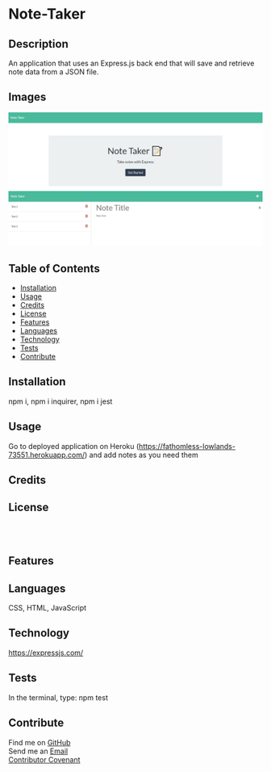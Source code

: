 
  # Note-Taker

  ## **Description**
  An application that uses an Express.js back end that will save and retrieve note data from a JSON file.

  ## **Images**
  ![note-taker app](assets/images/capture1.jpg)
  ![note-taker app](assets/images/capture2.jpg)
  
  ## **Table of Contents**
  
  * [Installation](#dependencies)
  * [Usage](#usage)
  * [Credits](#credits)
  * [License](#license)
  * [Features](#features)
  * [Languages](#languages)
  * [Technology](#technology)
  * [Tests](#tests)
  * [Contribute](#contribute)
  
  ## **Installation**
  npm i, npm i inquirer, npm i jest

  ## **Usage**
  Go to deployed application on Heroku (https://fathomless-lowlands-73551.herokuapp.com/) and add notes as you need them

  ## **Credits**
  

  ## **License**
  
  <br>
  
  <br>

  ## **Features**
  

  ## **Languages**
   CSS, HTML, JavaScript

  ## **Technology**
  https://expressjs.com/

  ## **Tests**
  In the terminal, type: npm test

  ## **Contribute**
  Find me on [GitHub](https://www.github.com/mattbisbee)
  <br>
  Send me an [Email](mailto:aldhelm7@gmail.com)
  <br>
  [Contributor Covenant](https://www.contributor-covenant.org/)
